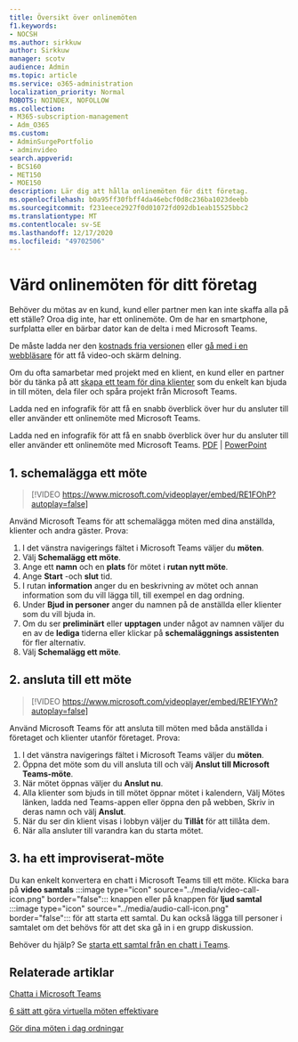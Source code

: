 ```yaml
---
title: Översikt över onlinemöten
f1.keywords:
- NOCSH
ms.author: sirkkuw
author: Sirkkuw
manager: scotv
audience: Admin
ms.topic: article
ms.service: o365-administration
localization_priority: Normal
ROBOTS: NOINDEX, NOFOLLOW
ms.collection:
- M365-subscription-management
- Adm_O365
ms.custom:
- AdminSurgePortfolio
- adminvideo
search.appverid:
- BCS160
- MET150
- MOE150
description: Lär dig att hålla onlinemöten för ditt företag.
ms.openlocfilehash: b0a95ff30fbff4da46ebcf0d8c236ba1023deebb
ms.sourcegitcommit: f231eece2927f0d01072fd092db1eab15525bbc2
ms.translationtype: MT
ms.contentlocale: sv-SE
ms.lasthandoff: 12/17/2020
ms.locfileid: "49702506"
---
```

# <a name="host-online-meetings-for-your-business"></a>Värd onlinemöten för ditt företag

Behöver du mötas av en kund, kund eller partner men kan inte skaffa alla på ett ställe? Oroa dig inte, har ett onlinemöte. Om de har en smartphone, surfplatta eller en bärbar dator kan de delta i med Microsoft Teams.

De måste ladda ner den [kostnads fria versionen](https://support.microsoft.com/office/6d79a648-6913-4696-9237-ed13de64ae3c) eller [gå med i en webbläsare](https://support.microsoft.com/office/1613bb53-f3fa-431e-85a9-d6a91e3468c9) för att få video-och skärm delning.

Om du ofta samarbetar med projekt med en klient, en kund eller en partner bör du tänka på att [skapa ett team för dina klienter](https://support.microsoft.com/office/11fbb083-52ee-434d-8c6e-63711fdafac7) som du enkelt kan bjuda in till möten, dela filer och spåra projekt från Microsoft Teams.

Ladda ned en infografik för att få en snabb överblick över hur du ansluter till eller använder ett onlinemöte med Microsoft Teams.

Ladda ned en infografik för att få en snabb överblick över hur du ansluter till eller använder ett onlinemöte med Microsoft Teams. [PDF](https://go.microsoft.com/fwlink/?linkid=2078712)  |  [PowerPoint](https://go.microsoft.com/fwlink/?linkid=2079515)

## <a name="1-schedule-a-meeting"></a>1. schemalägga ett möte

> [!VIDEO https://www.microsoft.com/videoplayer/embed/RE1FOhP?autoplay=false]

Använd Microsoft Teams för att schemalägga möten med dina anställda, klienter och andra gäster. Prova:

1. I det vänstra navigerings fältet i Microsoft Teams väljer du **möten**.
1. Välj **Schemalägg ett möte**.
1. Ange ett **namn** och en **plats** för mötet i **rutan nytt möte**.
1. Ange **Start** -och **slut** tid.
1. I rutan **information** anger du en beskrivning av mötet och annan information som du vill lägga till, till exempel en dag ordning.
1. Under **Bjud in personer** anger du namnen på de anställda eller klienter som du vill bjuda in.
1. Om du ser **preliminärt** eller **upptagen** under något av namnen väljer du en av de **lediga** tiderna eller klickar på **schemaläggnings assistenten** för fler alternativ.
1. Välj **Schemalägg ett möte**.

## <a name="2-join-a-meeting"></a>2. ansluta till ett möte

> [!VIDEO https://www.microsoft.com/videoplayer/embed/RE1FYWn?autoplay=false]

Använd Microsoft Teams för att ansluta till möten med båda anställda i företaget och klienter utanför företaget. Prova:

1. I det vänstra navigerings fältet i Microsoft Teams väljer du **möten**.
1. Öppna det möte som du vill ansluta till och välj **Anslut till Microsoft Teams-möte**.
1. När mötet öppnas väljer du **Anslut nu**.
1. Alla klienter som bjuds in till mötet öppnar mötet i kalendern, Välj Mötes länken, ladda ned Teams-appen eller öppna den på webben, Skriv in deras namn och välj **Anslut**.
1. När du ser din klient visas i lobbyn väljer du **Tillåt** för att tillåta dem.
1. När alla ansluter till varandra kan du starta mötet.
 
## <a name="3-have-an-impromptu-meeting"></a>3. ha ett improviserat-möte

Du kan enkelt konvertera en chatt i Microsoft Teams till ett möte. Klicka bara på **video samtals** :::image type="icon" source="../media/video-call-icon.png" border="false"::: knappen eller på knappen för **ljud samtal** :::image type="icon" source="../media/audio-call-icon.png" border="false"::: för att starta ett samtal. Du kan också lägga till personer i samtalet om det behövs för att det ska gå in i en grupp diskussion.

Behöver du hjälp? Se [starta ett samtal från en chatt i Teams](https://support.microsoft.com/office/f5138c9d-df4c-43d8-9cf6-53400c1a7798).

## <a name="related-articles"></a>Relaterade artiklar

[Chatta i Microsoft Teams](https://docs.microsoft.com/microsoftteams/tutorial-meetings-in-teams)

[6 sätt att göra virtuella möten effektivare](https://products.office.com/en-us/business/articles/6-ways-to-make-virtual-meetings-more-efficient)

[Gör dina möten i dag ordningar](https://products.office.com/en-us/business/articles/6-ways-to-make-your-online-meeting-agendas-pop)